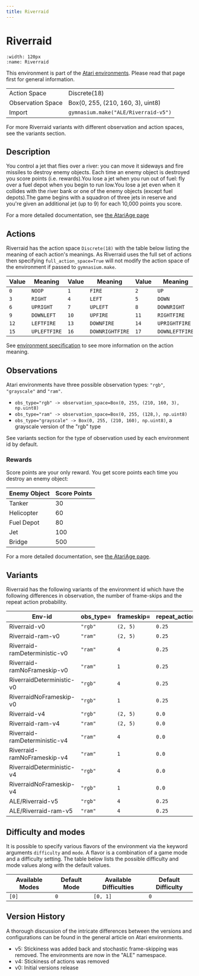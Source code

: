 ```yaml
---
title: Riverraid
---
```


# Riverraid

```{figure} ../_static/videos/environments/riverraid.gif
:width: 120px
:name: Riverraid
```

This environment is part of the <a href='..'>Atari environments</a>. Please read that page first for general information.

|   |   |
|---|---|
| Action Space | Discrete(18) |
| Observation Space | Box(0, 255, (210, 160, 3), uint8) |
| Import | `gymnasium.make("ALE/Riverraid-v5")` |

For more Riverraid variants with different observation and action spaces, see the variants section.

## Description

You control a jet that flies over a river: you can move it sideways and fire missiles to destroy enemy objects. Each time an enemy object is destroyed you score points (i.e. rewards).You lose a jet when you run out of fuel: fly over a fuel depot when you begin to run low.You lose a jet even when it collides with the river bank or one of the enemy objects (except fuel depots).The game begins with a squadron of three jets in reserve and you're given an additional jet (up to 9) for each 10,000 points you score.

For a more detailed documentation, see [the AtariAge page](https://atariage.com/manual_html_page.php?SoftwareLabelID=409)

## Actions

Riverraid has the action space `Discrete(18)` with the table below listing the meaning of each action's meanings.
As Riverraid uses the full set of actions then specifying `full_action_space=True` will not modify the action space of the environment if passed to `gymnasium.make`.

| Value   | Meaning      | Value   | Meaning         | Value   | Meaning        |
|---------|--------------|---------|-----------------|---------|----------------|
| `0`     | `NOOP`       | `1`     | `FIRE`          | `2`     | `UP`           |
| `3`     | `RIGHT`      | `4`     | `LEFT`          | `5`     | `DOWN`         |
| `6`     | `UPRIGHT`    | `7`     | `UPLEFT`        | `8`     | `DOWNRIGHT`    |
| `9`     | `DOWNLEFT`   | `10`    | `UPFIRE`        | `11`    | `RIGHTFIRE`    |
| `12`    | `LEFTFIRE`   | `13`    | `DOWNFIRE`      | `14`    | `UPRIGHTFIRE`  |
| `15`    | `UPLEFTFIRE` | `16`    | `DOWNRIGHTFIRE` | `17`    | `DOWNLEFTFIRE` |

See [environment specification](../env-spec) to see more information on the action meaning.

## Observations

Atari environments have three possible observation types: `"rgb"`, `"grayscale"` and `"ram"`.

- `obs_type="rgb" -> observation_space=Box(0, 255, (210, 160, 3), np.uint8)`
- `obs_type="ram" -> observation_space=Box(0, 255, (128,), np.uint8)`
- `obs_type="grayscale" -> Box(0, 255, (210, 160), np.uint8)`, a grayscale version of the "rgb" type

See variants section for the type of observation used by each environment id by default.

### Rewards

Score points are your only reward. You get score points each time you destroy an enemy object:

| Enemy Object | Score Points |
|--------------|--------------|
| Tanker       | 30           |
| Helicopter   | 60           |
| Fuel Depot   | 80           |
| Jet          | 100          |
| Bridge       | 500          |

For a more detailed documentation, see [the AtariAge page](https://atariage.com/manual_html_page.php?SoftwareLabelID=409).

## Variants

Riverraid has the following variants of the environment id which have the following differences in observation,
the number of frame-skips and the repeat action probability.

| Env-id                        | obs_type=   | frameskip=   | repeat_action_probability=   |
|-------------------------------|-------------|--------------|------------------------------|
| Riverraid-v0                  | `"rgb"`     | `(2, 5)`     | `0.25`                       |
| Riverraid-ram-v0              | `"ram"`     | `(2, 5)`     | `0.25`                       |
| Riverraid-ramDeterministic-v0 | `"ram"`     | `4`          | `0.25`                       |
| Riverraid-ramNoFrameskip-v0   | `"ram"`     | `1`          | `0.25`                       |
| RiverraidDeterministic-v0     | `"rgb"`     | `4`          | `0.25`                       |
| RiverraidNoFrameskip-v0       | `"rgb"`     | `1`          | `0.25`                       |
| Riverraid-v4                  | `"rgb"`     | `(2, 5)`     | `0.0`                        |
| Riverraid-ram-v4              | `"ram"`     | `(2, 5)`     | `0.0`                        |
| Riverraid-ramDeterministic-v4 | `"ram"`     | `4`          | `0.0`                        |
| Riverraid-ramNoFrameskip-v4   | `"ram"`     | `1`          | `0.0`                        |
| RiverraidDeterministic-v4     | `"rgb"`     | `4`          | `0.0`                        |
| RiverraidNoFrameskip-v4       | `"rgb"`     | `1`          | `0.0`                        |
| ALE/Riverraid-v5              | `"rgb"`     | `4`          | `0.25`                       |
| ALE/Riverraid-ram-v5          | `"ram"`     | `4`          | `0.25`                       |

## Difficulty and modes

It is possible to specify various flavors of the environment via the keyword arguments `difficulty` and `mode`.
A flavor is a combination of a game mode and a difficulty setting. The table below lists the possible difficulty and mode values
along with the default values.

| Available Modes   | Default Mode   | Available Difficulties   | Default Difficulty   |
|-------------------|----------------|--------------------------|----------------------|
| `[0]`             | `0`            | `[0, 1]`                 | `0`                  |

## Version History

A thorough discussion of the intricate differences between the versions and configurations can be found in the general article on Atari environments.

* v5: Stickiness was added back and stochastic frame-skipping was removed. The environments are now in the "ALE" namespace.
* v4: Stickiness of actions was removed
* v0: Initial versions release
